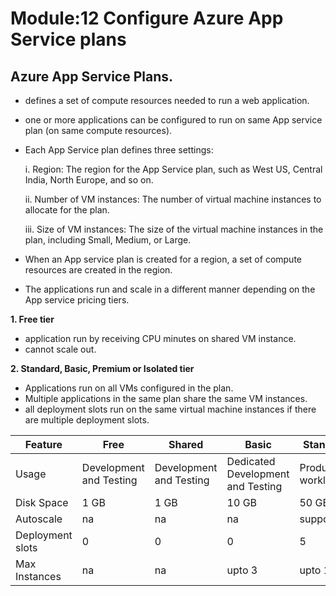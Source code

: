 # Module:12 Configure Azure App Service plans

## Azure App Service Plans.

- defines a set of compute resources needed to run a web application.
- one or more applications can be configured to run on same App service plan (on same compute resources).
- Each App Service plan defines three settings:
  
    i. Region: The region for the App Service plan, such as West US, Central India, North Europe, and so on.
  
   ii. Number of VM instances: The number of virtual machine instances to allocate for the plan.
  
  iii. Size of VM instances: The size of the virtual machine instances in the plan, including Small, Medium, or Large.
  
- When an App service plan is created for a region, a set of compute resources are created in the region.
- The applications run and scale in a different manner depending on the App service pricing tiers.

__1. Free tier__

- application run by receiving CPU minutes on shared VM instance.
- cannot scale out.

__2. Standard, Basic, Premium or Isolated tier__

- Applications run on all VMs configured in the plan.
- Multiple applications in the same plan share the same VM instances.
- all deployment slots run on the same virtual machine instances if there are multiple deployment slots.

| Feature | Free | Shared | Basic | Standard | Premium | Isolated |
| ------- | ---- | ------ | ----- | -------- | ------- | -------- |
| Usage   | Development and Testing | Development and Testing | Dedicated Development and Testing | Production workloads | Enhanced Scale, Performance | High Performance Security |
|Disk Space | 1 GB | 1 GB | 10 GB | 50 GB | 250 GB | 1 TB |
| Autoscale | na | na | na | supported | supported | supported |
| Deployment slots | 0 | 0 | 0| 5 | 20 | 20 |
| Max Instances | na | na | upto 3 | upto 10 | upto 30 | upto 100 | 


